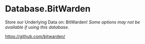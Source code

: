 # Database.BitWarden
Store our Underlying Data on: BitWarden!
_Some options may not be available if using this database._

https://github.com/bitwarden/
